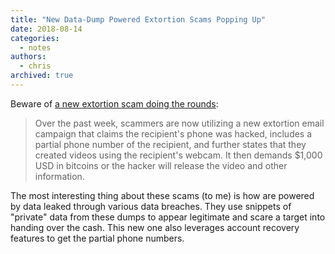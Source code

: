 ```yaml
---
title: "New Data-Dump Powered Extortion Scams Popping Up"
date: 2018-08-14
categories:
  - notes
authors:
  - chris
archived: true
---
```


Beware of [a new extortion scam doing the rounds](https://www.bleepingcomputer.com/news/security/new-hacked-phone-partial-number-extortion-emails-making-a-lot-of-money/):

> Over the past week, scammers are now utilizing a new extortion email campaign that claims the recipient's phone was hacked, includes a partial phone number of the recipient, and further states that they created videos using the recipient's webcam. It then demands $1,000 USD in bitcoins or the hacker will release the video and other information.

The most interesting thing about these scams (to me) is how are powered by data leaked through various data breaches. They use snippets of "private" data from these dumps to appear legitimate and scare a target into handing over the cash. This new one also leverages account recovery features to get the partial phone numbers.
